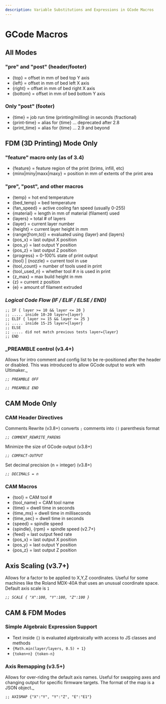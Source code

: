 ```yaml
---
description: Variable Substitutions and Expressions in GCode Macros
---
```


# GCode Macros

## All Modes

### "pre" and "post" (header/footer)

- \{top\} = offset in mm of bed top Y axis
- \{left\} = offset in mm of bed left X axis
- \{right\} = offset in mm of bed right X axis
- \{bottom\} = offset in mm of bed bottom Y axis

### Only "post" (footer)

- \{time\} = job run time (printing/milling) in seconds (fractional)
- \{print-time\} = alias for \{time\} ... deprecated after 2.8
- \{print_time\} = alias for \{time\} ... 2.9 and beyond


## FDM (3D Printing) Mode Only


### "feature" macro only (as of 3.4)

- \{feature\} = feature region of the print (brims, infill, etc)
- \{minx|miny|maxx|maxy\} = position in mm of extents of the print area

### "pre", "post", and other macros

- \{temp\} = hot end temperature
- \{bed_temp\} = bed temperature
- \{fan_speed\} = active cooling fan speed (usually 0-255)
- \{material\} = length in mm of material (filament) used
- \{layers\} = total # of layers
- \{layer\} = current layer number
- \{height\} = current layer height in mm
- \{range(_from_,_to_)\} = evaluated using \{layer\} and \{layers\}
- \{pos_x\} = last output X position
- \{pos_y\} = last output Y position
- \{pos_z\} = last output Z position
- \{progress\} = 0-100% state of print output
- \{tool\} | \{nozzle\} = current tool in use
- \{tool_count\} = number of tools used in print
- \{tool_used\__n_\} = whether tool # _n_ is used in print
- \{z_max\} = max build height in mm
- \{z\} = current z position
- \{e\} = amount of filament extruded

### _Logical Code Flow (IF / ELIF / ELSE / END)_

```
;; IF { layer >= 10 && layer <= 20 }
;; ..... inside 10-20 layer={layer}
;; ELIF { layer >= 15 && layer <= 25 }
;; ..... inside 15-25 layer={layer}
;; ELSE
;; ..... did not match previous tests layer={layer}
;; END
```

### _PREAMBLE control (v3.4+) 

Allows for intro comment and config list to be re-positioned after the header or disabled. This was introduced to allow GCode output to work with Ultimaker._

_`;; PREAMBLE OFF`_

_`;; PREAMBLE END`_

## CAM Mode Only

### CAM Header Directives

Comments Rewrite (v3.8+) converts `;` comments into `()` parenthesis format

_`;; COMMENT_REWRITE_PARENS`_

Minimize the size of GCode output (v3.8+)

_`;; COMPACT-OUTPUT`_

Set decimal precision (n = integer) (v3.8+)

_`;; DECIMALS = n`_

### CAM Macros

- \{tool\} = CAM tool #
- \{tool_name\} = CAM tool name
- \{time\} = dwell time in seconds
- \{time_ms\} = dwell time in milliseconds
- \{time_sec\} = dwell time in seconds
- \{speed\} = spindle speed
- \{spindle\}, \{rpm\} = spindle speed (v2.7+)
- \{feed\} = last output feed rate
- \{pos_x\} = last output X position
- \{pos_y\} = last output Y position
- \{pos_z\} = last output Z position

## Axis Scaling (v3.7+)
Allows for a factor to be applied to X,Y,Z coordinates. Useful for some machines like the Roland MDX-40A that uses an unusual coordinate space. Default axis scale is `1`

_`;; SCALE { "X":100, "Y":100, "Z":100 }`_

 ## CAM & FDM Modes 
 
 ### Simple Algebraic Expression Support

- Text inside `{}` is evaluated algebraically with access to JS classes and methods
- `{Math.min(layer/layers, 0.5) + 1}`
- `{token+n} {token-n}`

### Axis Remapping (v3.5+)
 Allows for over-riding the default axis names. Useful for swapping axes and changing output for specific firmware targets. The format of the map is a JSON object._

`;; AXISMAP {"X":"Y", "Y":"Z", "E":"E1"}`
